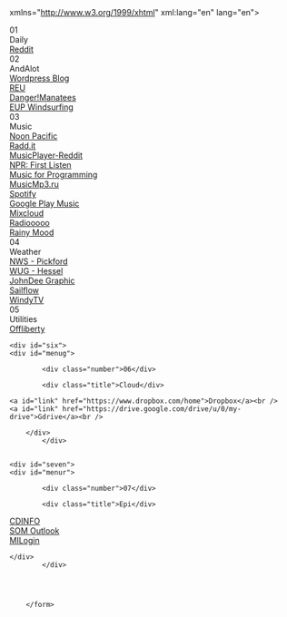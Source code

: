 <!DOCTYPE html PUBLIC "-//W3C//DTD XHTML 1.0 Strict//EN"
"http://www.w3.org/TR/xhtml1/DTD/xhtml1-strict.dtd"> <html
xmlns="http://www.w3.org/1999/xhtml" xml:lang="en" lang="en"> <head> <link
rel="stylesheet" href="style.css" type="text/css" />
<script type="text/javascript" src="mootools.js"></script>
<script type="text/javascript" src="script.js"></script>

<title>Home</title>

</head>
<body>
<div id="one">
<div id="menu">
<div class="number">01</div>
<div class="title">Daily</div>
<a id="link" href="http://reddit.com">Reddit</a><br />

<div class="number">02</div>
<div class="title">AndAlot</div>
<a id="link" href="http://andalot.x10host.com/">Wordpress Blog</a><br />
<a id="link" href="http://andalot.x10host.com/reu/">REU</a><br />
<a id="link" href="http://andalot.x10host.com/theherd/">Danger!Manatees</a><br />
<a id="link" href="http://andalot.x10host.com/eupwindsurfing">EUP Windsurfing</a><br />
			
<div class="number">03</div>
<div class="title">Music</div>
<a id="link" href="http://noonpacific.com/#/">Noon Pacific</a><br />
<a id="link" href="http://radd.it/music">Radd.it</a><br />
<a id="link" href="http://reddit.musicplayer.io/">MusicPlayer-Reddit</a><br />
<a id="link" href="http://www.npr.org/series/98679384/first-listen">NPR: First Listen</a><br />
<a id="link" href="http://musicforprogramming.net/">Music for Programming</a><br />
<a id="link" href="https://musicmp3.ru/new_albums.html">MusicMp3.ru</a><br />
<a id="link" href="https://play.spotify.com/browse">Spotify</a><br />
<a id="link" href="https://play.google.com/music/listen?u=0#/home">Google Play Music</a><br />
<a id="link" href="https://www.mixcloud.com">Mixcloud</a><br />
<a id="link" href="http://radiooooo.com/">Radiooooo</a><br />
<a id="link" href="http://www.rainymood.com/">Rainy Mood</a><br />
			

<div class="number">04</div>
<div class="title">Weather</div>
<a id="link" href="http://forecast.weather.gov/MapClick.php?CityName=Pickford&state=MI&site=APX&lat=46.164&lon=-84.364#.U6GSy5RdUuc">NWS - Pickford</a><br />
<a id="link" href="https://www.wunderground.com/cgi-bin/findweather/hdfForecast?query=hessel%2C+mi">WUG - Hessel</a><br />
<a id="link" href="http://johndee.com/forecasts/forecast-graphic/">JohnDee Graphic</a><br />
<a id="link" href="http://www.sailflow.com/en-us/Search/ViewResults.aspx#46.032,-84.755,10,1">Sailflow</a><br />
<a id="link" href="https://www.windytv.com/?41.681,-89.626,6">WindyTV</a><br />
	
</div>
	</div>	
		<div id="five">
		<div id="menuh">
<!-- Number of Fifth Block -->
			<div class="number">05</div>
<!-- Title of Fifth Block -->
			<div class="title">Utilities</div>
<!-- Links in Fifth Block -->
<a id="link" href="http://offliberty.com/">Offliberty</a><br />

</div>
	</div>	

	<div id="six">
	<div id="menug">
<!-- Number of Sixth Block -->
			<div class="number">06</div>
<!-- Title of Sixth Block -->
			<div class="title">Cloud</div>
<!-- Links in Sixth Block -->
	<a id="link" href="https://www.dropbox.com/home">Dropbox</a><br />
	<a id="link" href="https://drive.google.com/drive/u/0/my-drive">Gdrive</a><br />
	
		</div>
			</div>	


	<div id="seven">
	<div id="menur">
<!-- Number of Seventh Block -->
			<div class="number">07</div>
<!-- Title of Seventh Block -->
			<div class="title">Epi</div>
<!-- Links in Seventh Block -->
<a id="link" href="http://www.michigan.gov/mdhhs/0,5885,7-339-71550_5104_53072---,00.html">CDINFO</a><br />
<a id="link" href="https://webmail.state.mi.us/OWA">SOM Outlook</a><br />
<a id="link" href="https://miloginworker.michigan.gov">MILogin</a><br />

	</div>
			</div>	



	
		</form>
</body>
</html>

<!-- cc BY-NC-SA License :: k3ttc4r :: 2008 :: http://k3ttc4r.deviantart.com -->
<!-- background by Alexander-GG :: http://alexander-gg.deviantart.com -->
